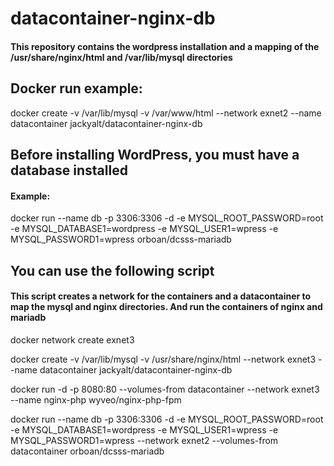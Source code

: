 # datacontainer-nginx-db
#### This repository contains the wordpress installation and a mapping of the /usr/share/nginx/html and /var/lib/mysql directories
## Docker run example:
docker create -v /var/lib/mysql -v /var/www/html --network exnet2 --name datacontainer jackyalt/datacontainer-nginx-db

## Before installing WordPress, you must have a database installed
#### Example:
docker run --name db -p 3306:3306 -d -e MYSQL_ROOT_PASSWORD=root -e MYSQL_DATABASE1=wordpress -e MYSQL_USER1=wpress -e MYSQL_PASSWORD1=wpress orboan/dcsss-mariadb

## You can use the following script
#### This script creates a network for the containers and a datacontainer to map the mysql and nginx directories. And run the containers of nginx and mariadb

docker network create exnet3

docker create -v /var/lib/mysql -v /usr/share/nginx/html --network exnet3 --name datacontainer jackyalt/datacontainer-nginx-db

docker run -d -p 8080:80 --volumes-from datacontainer --network exnet3 --name nginx-php wyveo/nginx-php-fpm 

docker run --name db -p 3306:3306 -d -e MYSQL_ROOT_PASSWORD=root -e MYSQL_DATABASE1=wordpress -e MYSQL_USER1=wpress -e MYSQL_PASSWORD1=wpress --network exnet2 --volumes-from datacontainer orboan/dcsss-mariadb

